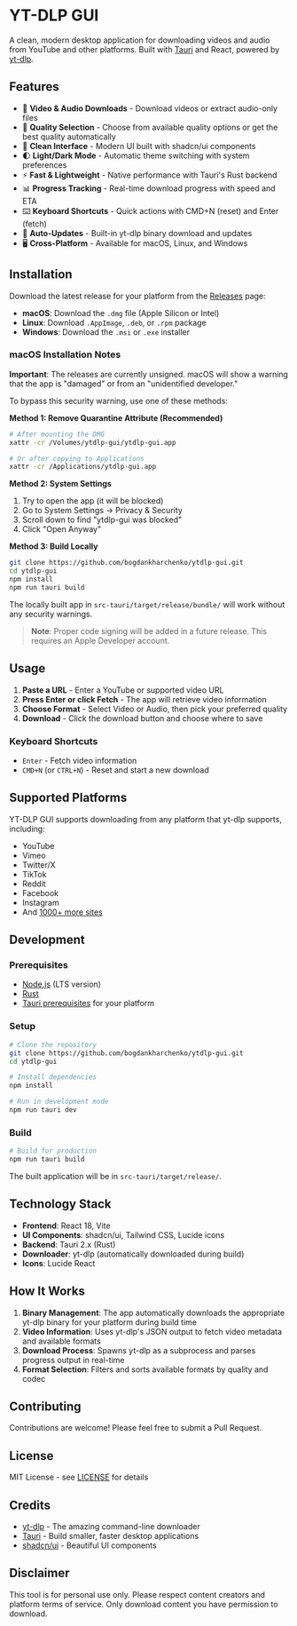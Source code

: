 # YT-DLP GUI

A clean, modern desktop application for downloading videos and audio from YouTube and other platforms. Built with [Tauri](https://tauri.app/) and React, powered by [yt-dlp](https://github.com/yt-dlp/yt-dlp).

## Features

- 🎥 **Video & Audio Downloads** - Download videos or extract audio-only files
- 🎯 **Quality Selection** - Choose from available quality options or get the best quality automatically
- 🎨 **Clean Interface** - Modern UI built with shadcn/ui components
- 🌓 **Light/Dark Mode** - Automatic theme switching with system preferences
- ⚡ **Fast & Lightweight** - Native performance with Tauri's Rust backend
- 📊 **Progress Tracking** - Real-time download progress with speed and ETA
- ⌨️ **Keyboard Shortcuts** - Quick actions with CMD+N (reset) and Enter (fetch)
- 🔄 **Auto-Updates** - Built-in yt-dlp binary download and updates
- 🖥️ **Cross-Platform** - Available for macOS, Linux, and Windows

## Installation

Download the latest release for your platform from the [Releases](https://github.com/bogdankharchenko/ytdlp-gui/releases) page:

- **macOS**: Download the `.dmg` file (Apple Silicon or Intel)
- **Linux**: Download `.AppImage`, `.deb`, or `.rpm` package
- **Windows**: Download the `.msi` or `.exe` installer

### macOS Installation Notes

**Important**: The releases are currently unsigned. macOS will show a warning that the app is "damaged" or from an "unidentified developer."

To bypass this security warning, use one of these methods:

**Method 1: Remove Quarantine Attribute (Recommended)**
```bash
# After mounting the DMG
xattr -cr /Volumes/ytdlp-gui/ytdlp-gui.app

# Or after copying to Applications
xattr -cr /Applications/ytdlp-gui.app
```

**Method 2: System Settings**
1. Try to open the app (it will be blocked)
2. Go to System Settings → Privacy & Security
3. Scroll down to find "ytdlp-gui was blocked"
4. Click "Open Anyway"

**Method 3: Build Locally**
```bash
git clone https://github.com/bogdankharchenko/ytdlp-gui.git
cd ytdlp-gui
npm install
npm run tauri build
```
The locally built app in `src-tauri/target/release/bundle/` will work without any security warnings.

> **Note**: Proper code signing will be added in a future release. This requires an Apple Developer account.

## Usage

1. **Paste a URL** - Enter a YouTube or supported video URL
2. **Press Enter or click Fetch** - The app will retrieve video information
3. **Choose Format** - Select Video or Audio, then pick your preferred quality
4. **Download** - Click the download button and choose where to save

### Keyboard Shortcuts

- `Enter` - Fetch video information
- `CMD+N` (or `CTRL+N`) - Reset and start a new download

## Supported Platforms

YT-DLP GUI supports downloading from any platform that yt-dlp supports, including:

- YouTube
- Vimeo
- Twitter/X
- TikTok
- Reddit
- Facebook
- Instagram
- And [1000+ more sites](https://github.com/yt-dlp/yt-dlp/blob/master/supportedsites.md)

## Development

### Prerequisites

- [Node.js](https://nodejs.org/) (LTS version)
- [Rust](https://rustup.rs/)
- [Tauri prerequisites](https://tauri.app/v2/guides/prerequisites/) for your platform

### Setup

```bash
# Clone the repository
git clone https://github.com/bogdankharchenko/ytdlp-gui.git
cd ytdlp-gui

# Install dependencies
npm install

# Run in development mode
npm run tauri dev
```

### Build

```bash
# Build for production
npm run tauri build
```

The built application will be in `src-tauri/target/release/`.

## Technology Stack

- **Frontend**: React 18, Vite
- **UI Components**: shadcn/ui, Tailwind CSS, Lucide icons
- **Backend**: Tauri 2.x (Rust)
- **Downloader**: yt-dlp (automatically downloaded during build)
- **Icons**: Lucide React

## How It Works

1. **Binary Management**: The app automatically downloads the appropriate yt-dlp binary for your platform during build time
2. **Video Information**: Uses yt-dlp's JSON output to fetch video metadata and available formats
3. **Download Process**: Spawns yt-dlp as a subprocess and parses progress output in real-time
4. **Format Selection**: Filters and sorts available formats by quality and codec

## Contributing

Contributions are welcome! Please feel free to submit a Pull Request.

## License

MIT License - see [LICENSE](LICENSE) for details

## Credits

- [yt-dlp](https://github.com/yt-dlp/yt-dlp) - The amazing command-line downloader
- [Tauri](https://tauri.app/) - Build smaller, faster desktop applications
- [shadcn/ui](https://ui.shadcn.com/) - Beautiful UI components

## Disclaimer

This tool is for personal use only. Please respect content creators and platform terms of service. Only download content you have permission to download.
